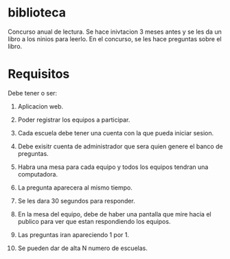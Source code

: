 # biblioteca

Concurso anual de lectura. Se hace inivtacion 3 meses antes y se les da un libro a los ninios para leerlo. En el concurso, se les hace preguntas sobre el libro.

# Requisitos

Debe tener o ser:

1. Aplicacion web.

2. Poder registrar los equipos a participar.

3. Cada escuela debe tener una cuenta con la que pueda iniciar sesion.

4. Debe exisitr cuenta de administrador que sera quien genere el banco de preguntas.

5. Habra una mesa para cada equipo y todos los equipos tendran una computadora.

6. La pregunta aparecera al mismo tiempo.

7. Se les dara 30 segundos para responder.

8. En la mesa del equipo, debe de haber una pantalla que mire hacia el publico para ver que estan respondiendo los equipos.

9. Las preguntas iran apareciendo 1 por 1.

10. Se pueden dar de alta N numero de escuelas.
